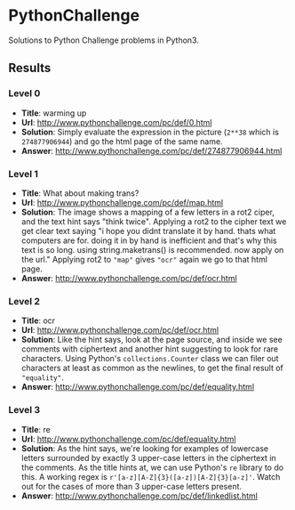 # PythonChallenge
Solutions to Python Challenge problems in Python3.

## Results
### Level 0
- **Title**: warming up
- **Url**: http://www.pythonchallenge.com/pc/def/0.html
- **Solution**: Simply evaluate the expression in the picture (`2**38` which is `274877906944`) and go the html page of the same name.
- **Answer**: http://www.pythonchallenge.com/pc/def/274877906944.html

### Level 1
- **Title**: What about making trans?
- **Url**: http://www.pythonchallenge.com/pc/def/map.html
- **Solution**: The image shows a mapping of a few letters in a rot2 ciper, and the text hint says "think twice". Applying a rot2 to the cipher text we get clear text saying "i hope you didnt translate it by hand. thats what computers are for. doing it in by hand is inefficient and that's why this text is so long. using string.maketrans() is recommended. now apply on the url." Applying rot2 to `"map"` gives `"ocr"` again we go to that html page.
- **Answer**: http://www.pythonchallenge.com/pc/def/ocr.html

### Level 2
- **Title**: ocr
- **Url**: http://www.pythonchallenge.com/pc/def/ocr.html
- **Solution**: Like the hint says, look at the page source, and inside we see comments with ciphertext and another hint suggesting to look for rare characters. Using Python's `collections.Counter` class we can filer out characters at least as common as the newlines, to get the final result of `"equality"`.
- **Answer**: http://www.pythonchallenge.com/pc/def/equality.html

### Level 3
- **Title**: re
- **Url**: http://www.pythonchallenge.com/pc/def/equality.html
- **Solution**: As the hint says, we're looking for examples of lowercase letters surrounded by exactly 3 upper-case letters in the ciphertext in the comments. As the title hints at, we can use Python's `re` library to do this. A working regex is `r'[a-z][A-Z]{3}([a-z])[A-Z]{3}[a-z]'`. Watch out for the cases of more than 3 upper-case letters present. 
- **Answer**: http://www.pythonchallenge.com/pc/def/linkedlist.html

